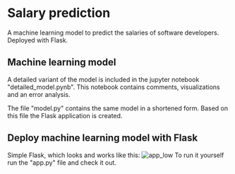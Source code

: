 # Salary prediction
A machine learning model to predict the salaries of software developers. Deployed with Flask.
 
## Machine learning model
A detailed variant of the model is included in the jupyter notebook "detailed_model.pynb". This notebook contains comments, visualizations and an error analysis. 

The file "model.py" contains the same model in a shortened form. Based on this file the Flask application is created. 
 
## Deploy machine learning model with Flask
Simple Flask, which looks and works like this:
![app_low](https://user-images.githubusercontent.com/70914456/146842824-5e612972-a453-4f10-99f5-494b8eb5c52d.gif)
To run it yourself run the "app.py" file and check it out.
